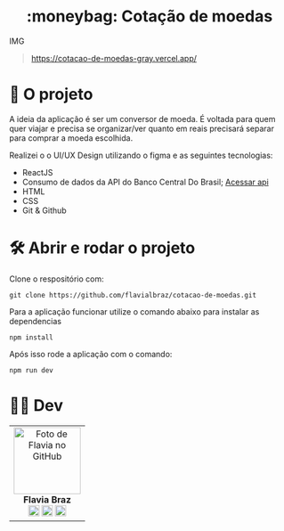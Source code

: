   
<h1 align="center">
:moneybag: Cotação de moedas 
</h1> 

IMG
> https://cotacao-de-moedas-gray.vercel.app/

# 📁 O projeto
A ideia da aplicação é ser um conversor de moeda. É voltada para quem quer viajar e precisa se organizar/ver quanto em reais precisará separar para comprar a moeda escolhida. 


Realizei o o UI/UX Design utilizando o figma e as seguintes tecnologias:
- ReactJS  
- Consumo de dados da API do Banco Central Do Brasil; [Acessar api](https://olinda.bcb.gov.br/olinda/servico/PTAX/versao/v1/aplicacao#!/recursos
)
- HTML
- CSS
- Git & Github




# 🛠️ Abrir e rodar o projeto

Clone o respositório com: 

```
git clone https://github.com/flavialbraz/cotacao-de-moedas.git 
```


Para a aplicação funcionar utilize o comando abaixo para instalar as dependencias
``` 
npm install
```


Após isso rode a aplicação com o comando:
``` 
npm run dev
```



# 👩‍💻 Dev
<table align="center">
  <tr>
    <td align="center">
      <a>
        <img src="https://avatars.githubusercontent.com/u/78583429?v=4" width="120px;" alt="Foto de Flavia no GitHub"/><br>
          <b>Flavia Braz </b><br>
            <a href="https://www.linkedin.com/in/flavialbraz/" alt="Linkedin">
  <img src="https://img.shields.io/badge/LinkedIn-0077B5?style=for-the-badge&logo=linkedin&logoColor=white"/ height="20"></a>
 
  <a href="https://www.instagram.com/alessadev/" alt="Instagram">
  <img src="https://img.shields.io/badge/Instagram-E4405F?style=for-the-badge&logo=instagram&logoColor=white"  height="20"/></a>
 
 <a href="https://www.behance.net/flavialbraz" alt="flavialbraz">
  <img src="https://img.shields.io/badge/-Behance-blue?style=for-the-badge&logo=behance&logoColor=white"  height="20" /></a>
      </a>
    </td>
  </tr>
</table>




 
